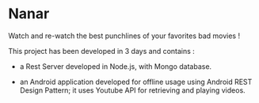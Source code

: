 Nanar
==========

Watch and re-watch the best punchlines of your favorites bad movies !


This project has been developed in 3 days and contains :

- a Rest Server developed in Node.js, with Mongo database.

- an Android application developed for offline usage using Android REST Design Pattern; it uses Youtube API for retrieving and playing videos.

